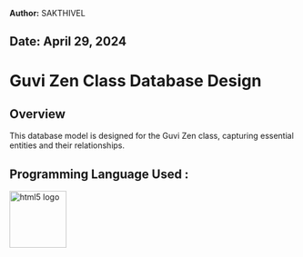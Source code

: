**Author:** SAKTHIVEL
## Date: April 29, 2024 
# Guvi Zen Class Database Design 
 
## Overview

This database model is designed for the Guvi Zen class, capturing essential entities and their relationships.

## <h2 align="left">Programming Language Used :</h2>
<div align="left">
  <img src="https://www.svgrepo.com/show/303251/mysql-logo.svg" height="100" alt="html5 logo"  />
  <img width="50" />
  </div>